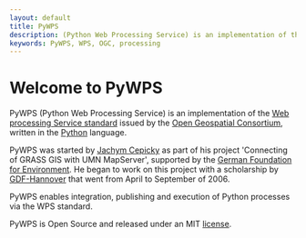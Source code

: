 ```yaml
---
layout: default
title: PyWPS
description: (Python Web Processing Service) is an implementation of the Web processing Service standard issued by the Open Geospatial Consortium, written in the Python language.
keywords: PyWPS, WPS, OGC, processing
---
```


# Welcome to PyWPS

PyWPS (Python Web Processing Service) is an implementation of the [Web
processing Service standard](http://opengeospatial.org/standards/wps)  issued by the
[Open Geospatial Consortium](http://opengeospatial.org), written in
the [Python](http://python.org) language.

PyWPS was started by [Jachym Cepicky](http://les-ejk.cz) as
part of his project 'Connecting of GRASS GIS with UMN MapServer', supported by
the [German Foundation for Environment](http://dbu.de/).  He began to work on this project with a scholarship by [GDF-Hannover](http://gdf-hannover.de) that went from April to September of 2006.

PyWPS enables integration, publishing and execution of Python processes via the WPS standard.

PyWPS is Open Source and released under an MIT [license](license).

